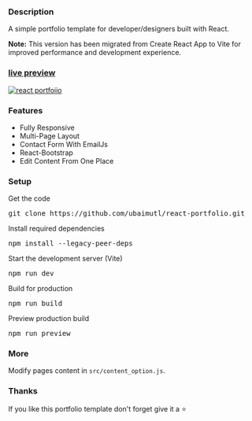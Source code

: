 ### Description

A simple portfolio template for developer/designers built with React. 

**Note:** This version has been migrated from Create React App to Vite for improved performance and development experience.

### [live preview](https://ubaimutl.github.io/react-portfolio/)

[![react portfoiio](src/assets/images/react%20portfolio%20gif.gif)](https://ubaimutl.github.io/react-portfolio/)

### Features

- Fully Responsive
- Multi-Page Layout
- Contact Form With EmailJs
- React-Bootstrap
- Edit Content From One Place

### Setup

Get the code

<pre>git clone https://github.com/ubaimutl/react-portfolio.git</pre>
 
Install required dependencies

<pre>npm install --legacy-peer-deps</pre>


Start the development server (Vite)

<pre>npm run dev</pre>

Build for production

<pre>npm run build</pre>

Preview production build

<pre>npm run preview</pre>

### More

Modify pages content in  `src/content_option.js`.

### Thanks

If you like this portfolio template don't forget give it a ⭐ 
